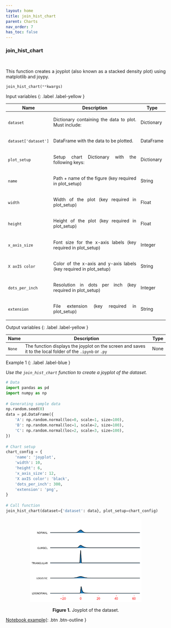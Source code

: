 ```yaml
---
layout: home
title: join_hist_chart
parent: Charts
nav_order: 7
has_toc: false
---
```


<h3>join_hist_chart</h3>

<br>

<p align="justify">
    This function creates a joyplot (also known as a stacked density plot) using matplotlib and joypy.

</p>

```python
join_hist_chart(**kwargs)
```

Input variables
{: .label .label-yellow }

<table style="width:100%">
    <thead>
      <tr>
        <th>Name</th>
        <th>Description</th>
        <th>Type</th>
      </tr>
    </thead>
    <tr>
        <td><code>dataset</code></td>
        <td><p align="justify">Dictionary containing the data to plot. Must include:</p></td>
        <td>Dictionary</td>
    </tr>
    <tr>
        <td><code>dataset['dataset']</code></td>
        <td><p align="justify">DataFrame with the data to be plotted.</p></td>
        <td>DataFrame</td>
    </tr>
    <tr>
        <td><code>plot_setup</code></td>
        <td><p align="justify">Setup chart Dictionary with the following keys:</p></td>
        <td>Dictionary</td>
    </tr>
    <tr>
        <td><code>name</code></td>
        <td><p align="justify">Path + name of the figure (key required in plot_setup)</p></td>
        <td>String</td>
    </tr>
    <tr>
        <td><code>width</code></td>
        <td><p align="justify">Width of the plot (key required in plot_setup)</p></td>
        <td>Float</td>
    </tr>
    <tr>
        <td><code>height</code></td>
        <td><p align="justify">Height of the plot (key required in plot_setup)</p></td>
        <td>Float</td>
    </tr>
    <tr>
        <td><code>x_axis_size</code></td>
        <td><p align="justify">Font size for the x-axis labels (key required in plot_setup)</p></td>
        <td>Integer</td>
    </tr>
    <tr>
        <td><code>X axIS color</code></td>
        <td><p align="justify">Color of the x-axis and y-axis labels (key required in plot_setup)</p></td>
        <td>String</td>
    </tr>
    <tr>
        <td><code>dots_per_inch</code></td>
        <td><p align="justify">Resolution in dots per inch (key required in plot_setup)</p></td>
        <td>Integer</td>
    </tr>
    <tr>
        <td><code>extension</code></td>
        <td><p align="justify">File extension (key required in plot_setup)</p></td>
        <td>String</td>
    </tr>
</table>

Output variables
{: .label .label-yellow }

<table style="width:100%">
    <thead>
      <tr>
        <th>Name</th>
        <th>Description</th>
        <th>Type</th>
      </tr>
    </thead>
    <tr>
        <td><code>None</code></td>
        <td>The function displays the joyplot on the screen and saves it to the local folder of the <code>.ipynb</code> or <code>.py</code></td>
        <td>None</td>
    </tr>
</table>

Example 1
{: .label .label-blue }

<p align="justify">
    <i>
        Use the <code>join_hist_chart</code> function to create a joyplot of the dataset.
    </i>
</p>

```python
# Data
import pandas as pd
import numpy as np

# Generating sample data
np.random.seed(0)
data = pd.DataFrame({
    'A': np.random.normal(loc=0, scale=1, size=100),
    'B': np.random.normal(loc=1, scale=2, size=100),
    'C': np.random.normal(loc=2, scale=3, size=100),
})

# Chart setup
chart_config = {
    'name': 'joyplot',
    'width': 10,
    'height': 6,
    'x_axis_size': 12,
    'X axIS color': 'black',
    'dots_per_inch': 300,
    'extension': 'png',
}

# Call function
join_hist_chart(dataset={'dataset': data}, plot_setup=chart_config)
```

<center><img src="assets/images/joyplot.png" width="70%"></center>
<p align="center"><b>Figure 1.</b> Joyplot of the dataset.</p>

[Notebook example](https://drive.google.com/file/d/1rf2oZHfnTU4MBpZyqr25tsnUi26uwgd3/view?usp=sharing){: .btn .btn-outline }